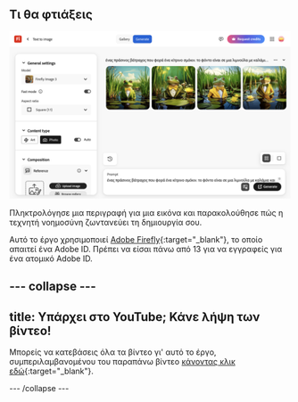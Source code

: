 ## Τι θα φτιάξεις

![Τέσσερις διαφορετικές εικόνες τεχνητής νοημοσύνης ενός βάτραχου που φοράει ένα σμόκιν. Το φόντο είναι μια λιμνούλα με κρίνους.](images/whatyouwillmake.png)

Πληκτρολόγησε μια περιγραφή για μια εικόνα και παρακολούθησε πώς η τεχνητή νοημοσύνη ζωντανεύει τη δημιουργία σου.

Αυτό το έργο χρησιμοποιεί [Adobe Firefly](https://firefly.adobe.com/){:target="_blank"}, το οποίο απαιτεί ένα Adobe ID. Πρέπει να είσαι πάνω από 13 για να εγγραφείς για ένα ατομικό Adobe ID.

## --- collapse ---

## title: Υπάρχει στο YouTube; Κάνε λήψη των βίντεο!

Μπορείς να κατεβάσεις όλα τα βίντεο γι' αυτό το έργο, συμπεριλαμβανομένου του παραπάνω βίντεο [κάνοντας κλικ εδώ](https://rpf.io/p/en/ai-image-go){:target="_blank"}.

\--- /collapse ---